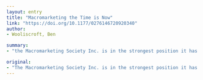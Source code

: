 ```yaml
---
layout: entry
title: "Macromarketing the Time is Now"
link: "https://doi.org/10.1177/0276146720920340"
author:
- Wooliscroft, Ben

summary:
- "the Macromarketing Society Inc. is in the strongest position it has been in history. The conference may not be held this year for the first time. This commentary focuses on the position of the Society, plans for the future, the Journal and the structural issues impacting on holding the conference this year. During the conference, record numbers attended the conference. At the same time, and for first time, the conference might not be holding this year, he says."

original:
- "The Macromarketing Society Inc. is in the strongest position it has been in history, with record numbers attending the conference. At the same time, and for the first time, the conference may not be held this year. This commentary focuses on the position of the Society, plans for the future, the Journal and the structural issues impacting on holding the conference this year."
---
```


